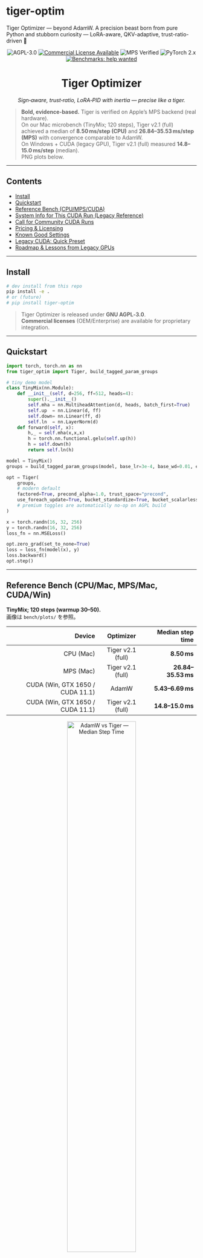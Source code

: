 # tiger-optim
Tiger Optimizer — beyond AdamW. A precision beast born from pure Python and stubborn curiosity — LoRA-aware, QKV-adaptive, trust-ratio-driven 🐅

<p align="center">
  <img src="https://img.shields.io/badge/License-AGPL--3.0-blue.svg" alt="AGPL-3.0">
  <a href="docs/PRICING.md"><img src="https://img.shields.io/badge/Commercial%20License-Available-orange.svg" alt="Commercial License Available"></a>
  <img src="https://img.shields.io/badge/Apple%20Silicon-MPS%20Verified-success.svg" alt="MPS Verified">
  <img src="https://img.shields.io/badge/PyTorch-2.x-lightgrey.svg" alt="PyTorch 2.x">
  <a href="issues?q=label%3Abenchmark"><img src="https://img.shields.io/badge/Benchmarks-help%20wanted-brightgreen.svg" alt="Benchmarks: help wanted"></a>
</p>

<h1 align="center">Tiger Optimizer</h1>
<p align="center"><i>Sign‑aware, trust‑ratio, LoRA‑PID with inertia — precise like a tiger.</i></p>

> **Bold, evidence‑based.** Tiger is verified on Apple’s MPS backend (real hardware).  
> On our Mac microbench (TinyMix; 120 steps), Tiger v2.1 (full) achieved a median of
> <b>8.50 ms/step (CPU)</b> and <b>26.84–35.53 ms/step (MPS)</b> with convergence comparable to AdamW.  
> On Windows + CUDA (legacy GPU), Tiger v2.1 (full) measured <b>14.8–15.0 ms/step</b> (median).  
> PNG plots below.

---

## Contents
- [Install](#install)
- [Quickstart](#quickstart)
- [Reference Bench (CPU/MPS/CUDA)](#reference-bench-cpumpscuda)
- [System Info for This CUDA Run (Legacy Reference)](#system-info-for-this-cuda-run-legacy-reference)
- [Call for Community CUDA Runs](#call-for-community-cuda-runs)
- [Pricing & Licensing](#pricing--licensing)
- [Known Good Settings](#known-good-settings)
- [Legacy CUDA: Quick Preset](#legacy-cuda-quick-preset)
- [Roadmap & Lessons from Legacy GPUs](#roadmap--lessons-from-legacy-gpus)

---

## Install

```bash
# dev install from this repo
pip install -e .
# or (future)
# pip install tiger-optim
```

> Tiger Optimizer is released under **GNU AGPL‑3.0**.  
> **Commercial licenses** (OEM/Enterprise) are available for proprietary integration.

---

## Quickstart

```python
import torch, torch.nn as nn
from tiger_optim import Tiger, build_tagged_param_groups

# tiny demo model
class TinyMix(nn.Module):
    def __init__(self, d=256, ff=512, heads=4):
        super().__init__()
        self.mha = nn.MultiheadAttention(d, heads, batch_first=True)
        self.up  = nn.Linear(d, ff)
        self.down= nn.Linear(ff, d)
        self.ln  = nn.LayerNorm(d)
    def forward(self, x):
        h,_ = self.mha(x,x,x)
        h = torch.nn.functional.gelu(self.up(h))
        h = self.down(h)
        return self.ln(h)

model = TinyMix()
groups = build_tagged_param_groups(model, base_lr=3e-4, base_wd=0.01, enable_qkv_slicing=True)

opt = Tiger(
    groups,
    # modern default
    factored=True, precond_alpha=1.0, trust_space="precond",
    use_foreach_update=True, bucket_standardize=True, bucket_scalarless=True,
    # premium toggles are automatically no-op on AGPL build
)

x = torch.randn(16, 32, 256)
y = torch.randn(16, 32, 256)
loss_fn = nn.MSELoss()

opt.zero_grad(set_to_none=True)
loss = loss_fn(model(x), y)
loss.backward()
opt.step()
```

---

## Reference Bench (CPU/Mac, MPS/Mac, CUDA/Win)

**TinyMix; 120 steps (warmup 30–50).**  
画像は `bench/plots/` を参照。

| Device | Optimizer | Median step time |
|-------:|:---------:|-----------------:|
| CPU (Mac) | Tiger v2.1 (full) | **8.50 ms** |
| MPS (Mac) | Tiger v2.1 (full) | **26.84–35.53 ms** |
| CUDA (Win, GTX 1650 / CUDA 11.1) | AdamW | **5.43–6.69 ms** |
| CUDA (Win, GTX 1650 / CUDA 11.1) | Tiger v2.1 (full) | **14.8–15.0 ms** |

<p align="center">
  <img src="bench/plots/median_step_time.png" width="60%" alt="AdamW vs Tiger — Median Step Time">
  <br/>
  <img src="bench/plots/loss_curves.png" width="60%" alt="Loss Curves">
</p>

> Notes:  
> • MPS can be slower on small batches due to launch/transfer overheads; larger batch/T/D typically improves.  
> • The CUDA numbers above are **legacy GPU** reference values (see next section).

---

## System Info for This CUDA Run (Legacy Reference)

- OS: Windows  
- GPU: **GeForce GTX 1650** (Turing, **4 GB**, **SM 7.5**)  
- NVIDIA Driver: **457.49**  
- CUDA reported by `nvidia-smi`: **11.1**  
- Notes: legacy hardware (no TF32) with older driver/runtime; some fused/foreach paths may not be effective.

---

## Call for Community CUDA Runs

We’d love **fresh results on modern GPUs** (Ampere/Ada/Hopper; CUDA 11.8+/12.x).

**How to contribute**
1. Run:
   ```bash
   python bench/bench_compare_optim.py --device cuda --steps 200 --warmup 50
   python bench/plot_bench.py --out-dir bench/plots
   ```
2. Collect and attach:
   - `bench/results/compare-*.json` (AdamW + Tiger)
   - `bench/plots/median_step_time.png`, `bench/plots/loss_curves.png`
   - Environment info:
     ```
     nvidia-smi
     python - <<'PY'
     import torch,sys
     print('torch=', torch.__version__)
     print('torch.cuda(build)=', torch.version.cuda)
     print('cuDNN=', torch.backends.cudnn.version())
     print('GPU=', torch.cuda.get_device_name(0))
     print('SM=' + '.'.join(map(str, torch.cuda.get_device_capability(0))))
     PY
     ```
3. Open a GitHub Issue titled  
   **Benchmark: &lt;GPU model&gt; (CUDA &lt;build&gt;, Driver &lt;ver&gt;)**  
   We’ll **credit contributors** in the README.

---

## Pricing & Licensing

**AGPL‑3.0** for the public build.  
**Commercial License** available for proprietary integration; see `docs/PRICING.md`.

### Pricing (Annual) — Conservative (current)
| Tier | Rights & Scope | Price | Support |
|---|---|---:|---|
| Growth | Single org, ≤1 product, ≤10 seats, internal use | **$3,000** | Std (email) |
| Pro | Single org, ≤3 products, ≤40 seats, internal + offline eval | **$9,000** | Priority |
| Enterprise | Org‑wide, unlimited seats/products, internal | **$25,000** | Priority+ |
| OEM | Redistribution/embedding in shipped products or SaaS | **$75,000 + royalty** | Premier |

Royalty (OEM): 0.5% Tiger‑attributable GTV **or** $0.05/MAU (higher of), floor **$50k/yr**, cap **$250k/yr**.  
Premium (Commercial): LoRA‑PID inertia + minima/recovery, QKV dual‑objective auto‑LR (γ auto‑scale + accel clip), scalarless foreach + Triton stats, pending arithmetic pipelines, Auto‑FFN asym.  
Early adopters: first 10 customers −25% (year 1).  
Contact: **contact@spiralreality.example**

> If community CUDA runs show Tiger ≥ AdamW (median) on modern GPUs by ≥5%, we’ll switch to **Assertive** pricing (Pro=$12k / Enterprise=$30k / OEM=$90k+royalty).

---

## Known Good Settings

- **Stability first (any device)**  
  ```python
  Tiger(..., update_buffer_dtype="fp32", lr=2e-4, agc_clip=0.02, trust_clip=5.0,
        rms_clip_threshold=1.0, rms_clip_granularity="param")
  ```
- **MPS (Apple Silicon)**: keep Triton flags off; prefer FP32 update buffer.  
- **CUDA (modern)**: try `use_foreach_update=True`, `bucket_standardize=True`, and Triton stats if available.

---

## Legacy CUDA: Quick Preset

For Turing‑class / older drivers (e.g., GTX 1650, CUDA 11.1), use a leaner path:

```python
Tiger(
  groups,
  factored=False, precond_alpha=0.0,      # lighten preconditioning
  use_trust_ratio=False,                  # cut extra norms
  use_foreach_update=False,               # avoid foreach overhead
  bucket_standardize=False, bucket_scalarless=False,
  update_buffer_dtype="fp32",
  lr=2e-4, agc_clip=0.02, trust_clip=5.0
)
```

---

## Roadmap & Lessons from Legacy GPUs

From our GTX 1650 (Driver 457.49 / CUDA 11.1) measurements:

1. **Auto‑Preset by Capability/Driver**  
   - Detect `SM` & driver/runtime at init and choose **`preset="modern"` / `preset="legacy"`**.  
   - Gate foreach/bucketization/Triton paths and preconditioning strength automatically.

2. **Lean Path for WDDM / Older Drivers**  
   - Provide an **in‑place fused update** without bucketization; minimize tensor re‑reads.  
   - Prefer FP32 update buffers, lighter trust math, optional AGC only.

3. **Convergence Guard on Legacy**  
   - If loss plateaus >N steps and `Δloss≈0`, auto‑toggle `use_sign=False` and reduce WD;  
     re‑enable gradually once descent is detected.

4. **Minimal‑alloc Foreach**  
   - On CC ≤7.5, bypass scalarless stats; avoid small kernel storms; coalesce tiny params.

5. **Debug Hooks**  
   - `opt.debug_check()` to log per‑group norms (p/m/update), non‑finite counts, and effective LR/trust (device‑safe).

6. **Docs**  
   - A dedicated **“Legacy CUDA Playbook”** with presets, known gotchas (WDDM, driver 45x/46x), and validation checklist.

These items will land as: `Tiger(..., preset="auto")` with internal feature gating; a `--legacy` flag in benches; and a **single‑kernel apply** path for legacy devices.
